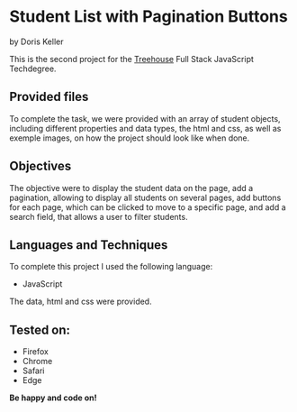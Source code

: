 # Student List with Pagination Buttons
by Doris Keller

This is the second project for the [Treehouse](https://www.teamtreehouse.com) Full Stack JavaScript Techdegree. 

## Provided files
To complete the task, we were provided with an array of student objects, including different properties and data types, the html and css, as well as exemple images, on how the project should look like when done. 

## Objectives
The objective were to display the student data on the page, add a pagination, allowing to display all students on several pages, add buttons for each page, which can be clicked to move to a specific page, and add a search field, that allows a user to filter students.

## Languages and Techniques
To complete this project I used the following language:
- JavaScript

The data, html and css were provided.

## Tested on:
- Firefox
- Chrome
- Safari
- Edge

**Be happy and code on!**